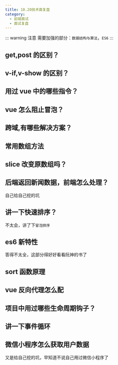 ```yaml
---
title: 10.20技术面复盘
category:
  - 前端面试
  - 面试复盘
---
```


::: warning 注意
需要加强的部分：`数据结构与算法`，`ES6`
:::

## get,post 的区别？

## v-if,v-show 的区别？

## 用过 vue 中的哪些指令？

## vue 怎么阻止冒泡？

## 跨域,有哪些解决方案？

## 常用数组方法

## slice 改变原数组吗？

## 后端返回新闻数据，前端怎么处理？

自己给自己挖的坑

## 讲一下快速排序？

不太会，讲了下`冒泡排序`

## es6 新特性

答得不太全，这部分得好好看看阮神的书了

## sort 函数原理

## vue 反向代理怎么配

## 项目中用过哪些生命周期钩子？

## 讲一下事件循环

## 微信小程序怎么获取用户数据

又是给自己挖的坑，早知道不说自己用过微信小程序了
